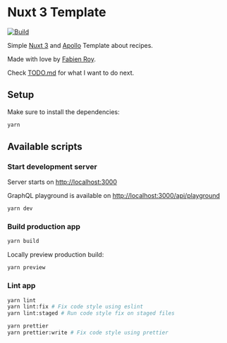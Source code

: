 # Nuxt 3 Template

[![Build](https://github.com/ExiledNarwal28/nuxt3-template/actions/workflows/build.yml/badge.svg)](https://github.com/ExiledNarwal28/nuxt3-template/actions/workflows/build.yml)

Simple [Nuxt 3](https://v3.nuxtjs.org/) and [Apollo](https://www.apollographql.com/) Template about recipes.

Made with love by [Fabien Roy](https://github.com/ExiledNarwal28).

Check [TODO.md](TODO.md) for what I want to do next.

## Setup

Make sure to install the dependencies:

```bash
yarn
```

## Available scripts

### Start development server

Server starts on [http://localhost:3000](http://localhost:3000)

GraphQL playground is available on [http://localhost:3000/api/playground](http://localhost:3000/api/playground)

```bash
yarn dev
```

### Build production app

```bash
yarn build
```

Locally preview production build:

```bash
yarn preview
```

### Lint app

```bash
yarn lint
yarn lint:fix # Fix code style using eslint
yarn lint:staged # Run code style fix on staged files

yarn prettier
yarn prettier:write # Fix code style using prettier
```
